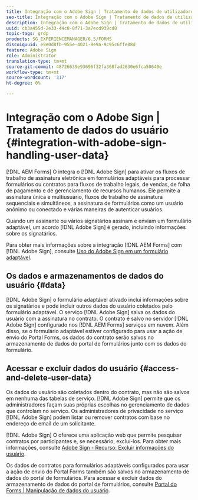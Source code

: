 ```yaml
---
title: Integração com o Adobe Sign | Tratamento de dados de utilizadores
seo-title: Integração com o Adobe Sign | Tratamento de dados de utilizadores
description: Integração com o Adobe Sign | Tratamento de dados de utilizadores
uuid: cb3a455d-2e33-44c8-8f71-3a7ecd939cd8
topic-tags: grdp
products: SG_EXPERIENCEMANAGER/6.5/FORMS
discoiquuid: e9e0d8fb-955e-4021-9e9a-9c95c6ffe88d
feature: Adobe Sign
role: Administrator
translation-type: tm+mt
source-git-commit: 48726639e93696f32fa368fad2630e6fca50640e
workflow-type: tm+mt
source-wordcount: '317'
ht-degree: 0%

---
```



# Integração com o Adobe Sign | Tratamento de dados do usuário {#integration-with-adobe-sign-handling-user-data}

[!DNL AEM Forms] O integra o [!DNL  Adobe Sign] para ativar os fluxos de trabalho de assinatura eletrônica em formulários adaptáveis para processar formulários ou contratos para fluxos de trabalho legais, de vendas, de folha de pagamento e de gerenciamento de recursos humanos. Ele permite a assinatura única e multiusuário, fluxos de trabalho de assinatura sequenciais e simultâneos, a assinatura de formulários como um usuário anônimo ou conectado e várias maneiras de autenticar usuários.

Quando um assinante ou vários signatários assinam e enviam um formulário adaptável, um acordo [!DNL Adobe Sign] é gerado, incluindo informações sobre os signatários.

Para obter mais informações sobre a integração [!DNL AEM Forms] com [!DNL Adobe Sign], consulte [Uso do Adobe Sign em um formulário adaptável](/help/forms/using/working-with-adobe-sign.md).

## Os dados e armazenamentos de dados do usuário {#data}

[!DNL Adobe Sign] o formulário adaptável ativado inclui informações sobre os signatários e pode incluir outros dados do usuário coletados pelo formulário adaptável. O serviço [!DNL Adobe Sign] salva os dados do usuário com a assinatura no contrato. O contrato é salvo no servidor [!DNL Adobe Sign] configurado nos [!DNL AEM Forms] serviços em nuvem. Além disso, se o formulário adaptável estiver configurado para usar a ação de envio do Portal Forms, os dados do contrato serão salvos no armazenamento de dados do portal de formulários junto com os dados do formulário.

## Acessar e excluir dados do usuário {#access-and-delete-user-data}

Os dados do usuário são coletados dentro do contrato, mas não são salvos em nenhuma das tabelas de serviço. [!DNL Adobe Sign] permite que os administradores façam suas próprias escolhas no gerenciamento de dados que controlam no serviço. Os administradores de privacidade no serviço [!DNL Adobe Sign] podem listar ou remover contratos com base no endereço de email de um solicitante.

[!DNL Adobe Sign] O oferece uma aplicação web que permite pesquisar contratos por participantes e, se necessário, excluí-los. Para obter mais informações, consulte [Adobe Sign - Recurso: Excluir informações do usuário](https://helpx.adobe.com/sign/help/adobesign_gdpr_user_deletion.html).

Os dados de contratos para formulários adaptáveis configurados para usar a ação de envio do Portal Forms também são salvos no armazenamento de dados do portal de formulários. Para acessar e excluir dados do armazenamento de dados do portal de formulários, consulte [Portal do Forms | Manipulação de dados do usuário](/help/forms/using/forms-portal-handling-user-data.md).
